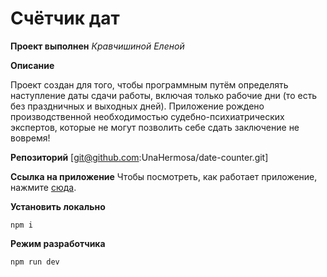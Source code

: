 # Счётчик дат

**Проект выполнен** *Кравчишиной Еленой*  

**Описание** 

Проект создан для того, чтобы программным путём определять наступление даты сдачи работы, включая только рабочие дни (то есть без праздничных и выходных дней). Приложение рождено производственной необходимостью судебно-психиатрических экспертов, которые не могут позволить себе сдать заключение не вовремя!

**Репозиторий** [git@github.com:UnaHermosa/date-counter.git]

**Ссылка на приложение** 
Чтобы посмотреть, как работает приложение, нажмите [сюда](https://unahermosa.github.io/date-counter).

**Установить локально** 

`npm i`

**Режим разработчика**

`npm run dev`
